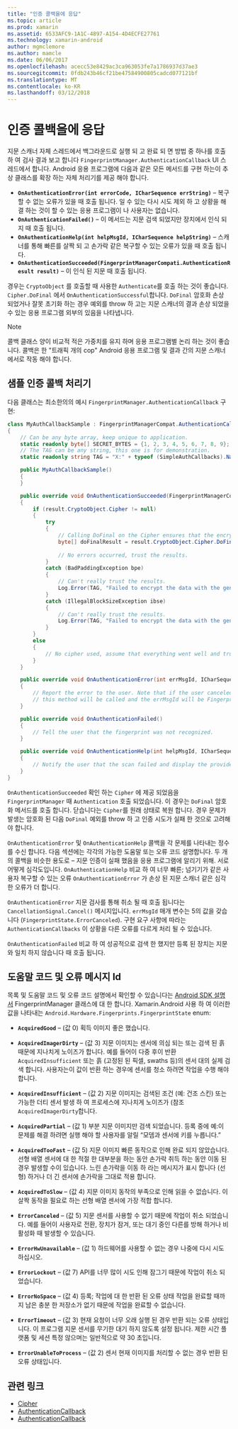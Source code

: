 ```yaml
---
title: "인증 콜백을에 응답"
ms.topic: article
ms.prod: xamarin
ms.assetid: 6533AFC9-1A1C-4897-A154-4D4ECFE27761
ms.technology: xamarin-android
author: mgmclemore
ms.author: mamcle
ms.date: 06/06/2017
ms.openlocfilehash: acecc53e8429ac3ca963053fe7a1786937d37ae3
ms.sourcegitcommit: 0fdb243b46cf21be47584900805cadcd077121bf
ms.translationtype: MT
ms.contentlocale: ko-KR
ms.lasthandoff: 03/12/2018
---
```

# <a name="responding-to-authentication-callbacks"></a>인증 콜백을에 응답

지문 스캐너 자체 스레드에서 백그라운드로 실행 되 고 완료 되 면 방법 중 하나를 호출 하 여 검사 결과 보고 합니다 `FingerprintManager.AuthenticationCallback` UI 스레드에서 합니다. Android 응용 프로그램에 다음과 같은 모든 메서드를 구현 하는이 추상 클래스를 확장 하는 자체 처리기를 제공 해야 합니다.

* **`OnAuthenticationError(int errorCode, ICharSequence errString)`** &ndash; 복구할 수 없는 오류가 있을 때 호출 됩니다. 일 수 있는 다시 시도 제외 하 고 상황을 해결 하는 것이 할 수 있는 응용 프로그램이 나 사용자는 없습니다.
* **`OnAuthenticationFailed()`** &ndash; 이 메서드는 지문 검색 되었지만 장치에서 인식 되지 때 호출 됩니다.
* **`OnAuthenticationHelp(int helpMsgId, ICharSequence helpString)`** &ndash; 스캐너를 통해 빠른를 살짝 되 고 손가락 같은 복구할 수 있는 오류가 있을 때 호출 됩니다.
* **`OnAuthenticationSucceeded(FingerprintManagerCompati.AuthenticationResult result)`** &ndash; 이 인식 된 지문 때 호출 됩니다.

경우는 `CryptoObject` 를 호출할 때 사용한 `Authenticate`를 호출 하는 것이 좋습니다. `Cipher.DoFinal` 에서 `OnAuthenticationSuccessful`합니다.
`DoFinal` 암호화 손상 되었거나 잘못 초기화 하는 경우 예외를 throw 하 고는 지문 스캐너의 결과 손상 되었을 수 있는 응용 프로그램 외부의 있음을 나타냅니다.


> [!NOTE]
> 콜백 클래스 양이 비교적 적은 가중치를 유지 하며 응용 프로그램별 논리 하는 것이 좋습니다. 콜백은 한 "트래픽 개의 cop" Android 응용 프로그램 및 결과 간의 지문 스캐너에서로 작동 해야 합니다.

## <a name="a-sample-authentication-callback-handler"></a>샘플 인증 콜백 처리기

다음 클래스는 최소한의의 예시 `FingerprintManager.AuthenticationCallback` 구현: 

```csharp
class MyAuthCallbackSample : FingerprintManagerCompat.AuthenticationCallback
{
    // Can be any byte array, keep unique to application.
    static readonly byte[] SECRET_BYTES = {1, 2, 3, 4, 5, 6, 7, 8, 9};
    // The TAG can be any string, this one is for demonstration.
    static readonly string TAG = "X:" + typeof (SimpleAuthCallbacks).Name;

    public MyAuthCallbackSample()
    {
    }

    public override void OnAuthenticationSucceeded(FingerprintManagerCompat.AuthenticationResult result)
    {
        if (result.CryptoObject.Cipher != null) 
        {
            try
            {
                // Calling DoFinal on the Cipher ensures that the encryption worked.
                byte[] doFinalResult = result.CryptoObject.Cipher.DoFinal(SECRET_BYTES);
    
                // No errors occurred, trust the results.              
            }
            catch (BadPaddingException bpe)
            {
                // Can't really trust the results.
                Log.Error(TAG, "Failed to encrypt the data with the generated key." + bpe);
            }
            catch (IllegalBlockSizeException ibse)
            {
                // Can't really trust the results.
                Log.Error(TAG, "Failed to encrypt the data with the generated key." + ibse);
            }
        }
        else
        {
            // No cipher used, assume that everything went well and trust the results.
        }
    }

    public override void OnAuthenticationError(int errMsgId, ICharSequence errString)
    {
        // Report the error to the user. Note that if the user canceled the scan,
        // this method will be called and the errMsgId will be FingerprintState.ErrorCanceled.
    }

    public override void OnAuthenticationFailed()
    {
        // Tell the user that the fingerprint was not recognized.
    }

    public override void OnAuthenticationHelp(int helpMsgId, ICharSequence helpString)
    {
        // Notify the user that the scan failed and display the provided hint.
    }
}
```

`OnAuthenticationSucceeded` 확인 하는 `Cipher` 에 제공 되었음을 `FingerprintManager` 때 `Authentication` 호출 되었습니다. 이 경우는 `DoFinal` 암호화 메서드를 호출 합니다. 닫습니다는 `Cipher`를 원래 상태로 복원 합니다. 경우 문제가 발생는 암호화 된 다음 `DoFinal` 예외를 throw 하 고 인증 시도가 실패 한 것으로 고려해 야 합니다.

`OnAuthenticationError` 및 `OnAuthenticationHelp` 콜백을 각 문제를 나타내는 정수를 수신 합니다. 다음 섹션에는 각각의 가능한 도움말 또는 오류 코드 설명합니다. 두 개의 콜백을 비슷한 용도로 &ndash; 지문 인증이 실패 했음을 응용 프로그램에 알리기 위해. 서로 어떻게 심각도입니다. `OnAuthenticationHelp` 비교 하 여 너무 빠른; 넘기기가 같은 사용자 복구할 수 있는 오류 `OnAuthenticationError` 가 손상 된 지문 스캐너 같은 심각한 오류가 더 합니다.

`OnAuthenticationError` 지문 검사를 통해 취소 될 때 호출 됩니다는 `CancellationSignal.Cancel()` 메시지입니다. `errMsgId` 매개 변수는 5의 값을 갖습니다 (`FingerprintState.ErrorCanceled`). 구현 요구 사항에 따라는 `AuthenticationCallbacks` 이 상황을 다른 오류를 다르게 처리 될 수 있습니다. 

`OnAuthenticationFailed` 비교 하 여 성공적으로 검색 한 했지만 등록 된 장치는 지문와 일치 하지 않습니다 때 호출 됩니다. 

## <a name="help-codes-and-error-message-ids"></a>도움말 코드 및 오류 메시지 Id 

목록 및 도움말 코드 및 오류 코드 설명에서 확인할 수 있습니다는 [Android SDK 설명서](http://developer.android.com/reference/android/hardware/fingerprint/FingerprintManager.html#FINGERPRINT_ACQUIRED_GOOD) FingerprintManager 클래스에 대 한 합니다. Xamarin.Android 사용 하 여 이러한 값을 나타내는 `Android.Hardware.Fingerprints.FingerprintState` enum:


-   **`AcquiredGood`** &ndash; (값 0) 획득 이미지 좋은 했습니다.


-   **`AcquiredImagerDirty`** &ndash; (값 3) 지문 이미지는 센서에 의심 되는 또는 검색 된 흙 때문에 지나치게 노이즈가 합니다. 예를 들어이 다중 후이 반환 `AcquiredInsufficient` 또는 흙 (고정된 된 픽셀, swaths 등)의 센서 대의 실제 검색 합니다. 사용자는이 값이 반환 하는 경우에 센서를 청소 하려면 작업을 수행 해야 합니다.


-   **`AcquiredInsufficient`** &ndash; (값 2) 지문 이미지는 검색된 조건 (예: 건조 스킨) 또는 가능한 더티 센서 발생 하 여 프로세스에 지나치게 노이즈가 (참조 `AcquiredImagerDirty`합니다.



-   **`AcquiredPartial`** &ndash; (값 1) 부분 지문 이미지만 검색 되었습니다. 등록 중에 예:이 문제를 해결 하려면 실행 해야 할 사용자를 알릴 &ldquo;모뎀과 센서에 키를 누릅니다.&rdquo;



-   **`AcquiredTooFast`** &ndash; (값 5) 지문 이미지 빠른 동작으로 인해 완료 되지 않았습니다. 선형 배열 센서에 대 한 적절 한 대부분을 하는 동안 손가락 취득 하는 동안 이동 된 경우 발생할 수이 있습니다. 느린 손가락을 이동 하 라는 메시지가 표시 합니다 (선형) 하거나 더 긴 센서에 손가락을 그대로 적용 합니다.




-   **`AcquiredToSlow`** &ndash; (값 4) 지문 이미지 동작의 부족으로 인해 읽을 수 없습니다. 이 살짝 동작을 필요로 하는 선형 배열 센서에 가장 적합 합니다.



-   **`ErrorCanceled`** &ndash; (값 5) 지문 센서를 사용할 수 없기 때문에 작업이 취소 되었습니다. 예를 들어이 사용자로 전환, 장치가 잠겨, 또는 대기 중인 다른를 방해 하거나 비활성화 때 발생할 수 있습니다.



-   **`ErrorHwUnavailable`** &ndash; (값 1) 하드웨어를 사용할 수 없는 경우 나중에 다시 시도 하십시오.




-   **`ErrorLockout`** &ndash; (값 7) API를 너무 많이 시도 인해 잠그기 때문에 작업이 취소 되었습니다.




-   **`ErrorNoSpace`** &ndash; (값 4) 등록; 작업에 대 한 반환 된 오류 상태 작업을 완료할 때까지 남은 충분 한 저장소가 없기 때문에 작업을 완료할 수 없습니다.



-   **`ErrorTimeout`** &ndash; (값 3) 현재 요청이 너무 오래 실행 된 경우 반환 되는 오류 상태입니다. 이 프로그램 지문 센서를 무기한 대기 하지 않도록 설정 됩니다. 제한 시간 플랫폼 및 세션 특정 않으며는 일반적으로 약 30 초입니다.



-   **`ErrorUnableToProcess`** &ndash; (값 2) 센서 현재 이미지를 처리할 수 없는 경우 반환 된 오류 상태입니다.



## <a name="related-links"></a>관련 링크

- [Cipher](https://docs.oracle.com/javase/7/docshttps://developer.xamarin.com/api/javax/crypto/Cipher.html)
- [AuthenticationCallback](http://developer.android.com/reference/android/hardware/fingerprint/FingerprintManager.AuthenticationCallback.html)
- [AuthenticationCallback](http://developer.android.com/reference/android/support/v4/hardware/fingerprint/FingerprintManagerCompat.AuthenticationCallback.html)
